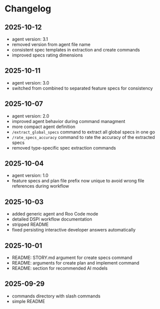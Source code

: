 # Changelog

## 2025-10-12
- agent version: 3.1
- removed version from agent file name
- consistent spec templates in extraction and create commands
- improved specs rating dimensions

## 2025-10-11
- agent version: 3.0
- switched from combined to separated feature specs for consistency

## 2025-10-07
- agent version: 2.0
- improved agent behavior during command managment
- more compact agent definition
- `/extract_global_specs` command to extract all global specs in one go
- `/rate_specs_accuracy` command to rate the accuracy of the extracted specs
- removed type-specific spec extraction commands

## 2025-10-04
- agent version: 1.0
- feature specs and plan file prefix now unique to avoid wrong file references during workflow

## 2025-10-03
- added generic agent and Roo Code mode
- detailed DSPI workflow documentation
- stripped README
- fixed persisting interactive developer answers automatically

## 2025-10-01
- README: STORY.md argument for create specs command
- README: arguments for create plan and implement command
- README: section for recommended AI models

## 2025-09-29
- commands directory with slash commands
- simple README